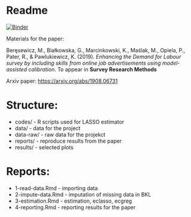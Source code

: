 # Readme 

[![Binder](https://mybinder.org/badge_logo.svg)](https://mybinder.org/v2/gh/BERENZ/bkl-paper-srm/main?urlpath=Rstudio)

Materials for the paper:

Beręsewicz, M., Białkowska, G., Marcinkowski, K., Maślak, M., Opiela, P., Pater, R., & Pawlukiewicz, K. (2019). *Enhancing the Demand for Labour survey by including skills from online job advertisements using model-assisted calibration*. To appear in **Survey Research Methods**

Arxiv paper:  https://arxiv.org/abs/1908.06731

# Structure:

+ codes/ - R scripts used for LASSO estimator
+ data/ - data for the project
+ data-raw/ - raw data for the projekct
+ reports/ - reproduce results from the paper
+ results/ - selected plots

# Reports:

+ 1-read-data.Rmd - importing data
+ 2-impute-data.Rmd - imputation of missing data in BKL
+ 3-estimation.Rmd - estimation, eclasso, ecgreg 
+ 4-reporting.Rmd - reporting results for the paper
